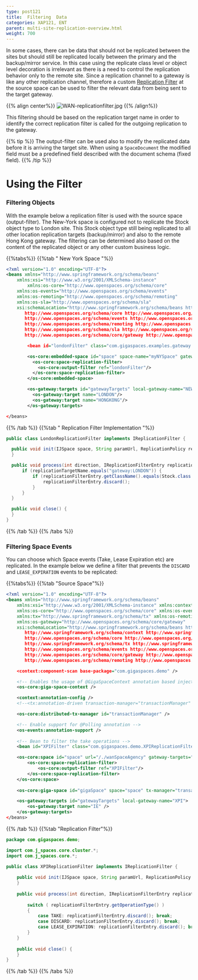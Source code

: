 ```yaml
---
type: post121
title:  Filtering  Data
categories: XAP121, ENT
parent: multi-site-replication-overview.html
weight: 700
---
```




In some cases, there can be data that should not be replicated between the sites but should still be replicated locally between the primary and the backup/mirror service. In this case using the replicate class level or object level decoration is irrelevant as there is a need to control the replication behavior only to the remote site. Since a replication channel to a gateway is like any other replication channel, therefore a custom [Replication Filter]({{%currentadmurl%}}/cluster-replication-filters.html) at the source space can be used to filter the relevant data from being sent to the target gateway.

{{% align center%}}
![WAN-replicationfilter.jpg](/attachment_files/WAN-replicationfilter.jpg)
{{% /align%}}

This filtering should be based on the replication target name in order to identify the correct replication filter is called for the outgoing replication to the gateway.

{{% tip %}}
The output-filter can be used also to modify the replicated data before it is arriving the target site. When using a `SpaceDocument` the modified field must be a predefined field described with the document schema (fixed field).
{{% /tip %}}

# Using the Filter

### Filtering Objects

With the example below a replication filter is used with the source space (output-filter). The New-York space is configured not to replicate the Stock object type to London site. This Stock object type still being replicated to all other location replication targets (backup/mirror) and also to the remote Hong Kong gateway. The filtering can be determined also based on the content of the replicated object or any other custom business logic.

{{%tabs%}}
{{%tab "  New York Space "%}}


```xml
<?xml version="1.0" encoding="UTF-8"?>
<beans xmlns="http://www.springframework.org/schema/beans"
	xmlns:xsi="http://www.w3.org/2001/XMLSchema-instance"
        xmlns:os-core="http://www.openspaces.org/schema/core"
	xmlns:os-events="http://www.openspaces.org/schema/events"
	xmlns:os-remoting="http://www.openspaces.org/schema/remoting"
	xmlns:os-sla="http://www.openspaces.org/schema/sla"
	xsi:schemaLocation="http://www.springframework.org/schema/beans http://www.springframework.org/schema/beans/spring-beans-{{%version "spring"%}}.xsd
       http://www.openspaces.org/schema/core http://www.openspaces.org/schema/{{% currentversion %}}/core/openspaces-core.xsd
       http://www.openspaces.org/schema/events http://www.openspaces.org/schema/{{% currentversion %}}/events/openspaces-events.xsd
       http://www.openspaces.org/schema/remoting http://www.openspaces.org/schema/{{% currentversion %}}/remoting/openspaces-remoting.xsd
       http://www.openspaces.org/schema/sla http://www.openspaces.org/schema/{{% currentversion %}}/sla/openspaces-sla.xsd
       http://www.openspaces.org/schema/core/gateway http://www.openspaces.org/schema/{{% currentversion %}}/core/gateway/openspaces-gateway.xsd">

        <bean id="londonFilter" class="com.gigaspaces.examples.gateway.LondonReplicationFilter"/>

        <os-core:embedded-space id="space" space-name="myNYSpace" gateway-targets="gatewayTargets">
          <os-core:space-replication-filter>
            <os-core:output-filter ref="londonFilter"/>
          </os-core:space-replication-filter>
        </os-core:embedded-space>

        <os-gateway:targets id="gatewayTargets" local-gateway-name="NEWYORK">
          <os-gateway:target name="LONDON"/>
          <os-gateway:target name="HONGKONG"/>
        </os-gateway:targets>

</beans>
```

{{% /tab %}}
{{%tab "  Replication Filter Implementation "%}}


```java
public class LondonReplicationFilter implements IReplicationFilter {

  public void init(IJSpace space, String paramUrl, ReplicationPolicy replicationPolicy) {
  }

  public void process(int direction, IReplicationFilterEntry replicationFilterEntry, String replicationTargetName) {
      if (replicationTargetName.equals("gateway:LONDON")) {
          if (replicationFilterEntry.getClassName().equals(Stock.class.getName())) {
              replicationFilterEntry.discard();
          }
      }
  }

  public void close() {
  }
}
```

{{% /tab %}}
{{% /tabs %}}



### Filtering Space Events


You can choose which Space events (Take, Lease Expiration etc) are replicated. In the example below we define a filter that prevents the `DISCARD` and `LEASE_EXPIRATION` events to be replicated:
 

{{%tabs%}}
{{%tab "Source Space"%}}
```xml
<?xml version="1.0" encoding="UTF-8"?>
<beans xmlns="http://www.springframework.org/schema/beans"
    xmlns:xsi="http://www.w3.org/2001/XMLSchema-instance" xmlns:context="http://www.springframework.org/schema/context"
    xmlns:os-core="http://www.openspaces.org/schema/core" xmlns:os-events="http://www.openspaces.org/schema/events"
    xmlns:tx="http://www.springframework.org/schema/tx" xmlns:os-remoting="http://www.openspaces.org/schema/remoting"
    xmlns:os-gateway="http://www.openspaces.org/schema/core/gateway"
    xsi:schemaLocation="http://www.springframework.org/schema/beans http://www.springframework.org/schema/beans/spring-beans-{{%version "spring"%}}.xsd
       http://www.springframework.org/schema/context http://www.springframework.org/schema/context/spring-context-{{%version "spring"%}}.xsd
       http://www.openspaces.org/schema/core http://www.openspaces.org/schema/{{% currentversion %}}/core/openspaces-core.xsd
       http://www.springframework.org/schema/tx http://www.springframework.org/schema/tx/spring-tx-{{%version "spring"%}}.xsd
       http://www.openspaces.org/schema/events http://www.openspaces.org/schema/events/openspaces-events.xsd
       http://www.openspaces.org/schema/core/gateway http://www.openspaces.org/schema/{{% currentversion %}}/core/gateway/openspaces-gateway.xsd
       http://www.openspaces.org/schema/remoting http://www.openspaces.org/schema/remoting/openspaces-remoting.xsd">

    <context:component-scan base-package="com.gigaspaces.demo" />

    <!-- Enables the usage of @GigaSpaceContext annotation based injection. -->
    <os-core:giga-space-context />

    <context:annotation-config />
    <!--<tx:annotation-driven transaction-manager="transactionManager" />-->

    <os-core:distributed-tx-manager id="transactionManager" />

    <!-- Enable support for @Polling annotation -->
    <os-events:annotation-support />
   
    <!-- Bean to filter the take operations -->
    <bean id="XPIFilter" class="com.gigaspaces.demo.XPIReplicationFilter"/>

    <os-core:space id="space" url="/./wanSpaceAgency" gateway-targets="gatewayTargets">    
        <os-core:space-replication-filter>
            <os-core:output-filter ref="XPIFilter"/>
        </os-core:space-replication-filter>
    </os-core:space>
 
    <os-core:giga-space id="gigaSpace" space="space" tx-manager="transactionManager" />

    <os-gateway:targets id="gatewayTargets" local-gateway-name="XPI">
        <os-gateway:target name="IE" />
    </os-gateway:targets>
</beans>
```

{{% /tab %}}
{{%tab "Replication Filter"%}}
```java
package com.gigaspaces.demo;

import com.j_spaces.core.cluster.*;
import com.j_spaces.core.*;

public class XPIReplicationFilter implements IReplicationFilter {
    
    public void init(IJSpace space, String paramUrl, ReplicationPolicy replicationPolicy) {
    }
    
    public void process(int direction, IReplicationFilterEntry replicationFilterEntry, String replicationTargetName) {
      
        switch ( replicationFilterEntry.getOperationType() )
        {
            case TAKE: replicationFilterEntry.discard(); break;
            case DISCARD: replicationFilterEntry.discard(); break;
            case LEASE_EXPIRATION: replicationFilterEntry.discard(); break;
        }
    }
    
    public void close() {
    }
}
```
{{% /tab %}}
{{% /tabs %}}


